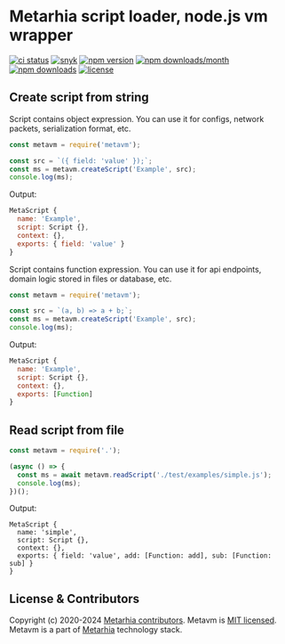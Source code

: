 # Metarhia script loader, node.js vm wrapper

[![ci status](https://github.com/metarhia/metavm/workflows/Testing%20CI/badge.svg)](https://github.com/metarhia/metavm/actions?query=workflow%3A%22Testing+CI%22+branch%3Amaster)
[![snyk](https://snyk.io/test/github/metarhia/metavm/badge.svg)](https://snyk.io/test/github/metarhia/metavm)
[![npm version](https://badge.fury.io/js/metavm.svg)](https://badge.fury.io/js/metavm)
[![npm downloads/month](https://img.shields.io/npm/dm/metavm.svg)](https://www.npmjs.com/package/metavm)
[![npm downloads](https://img.shields.io/npm/dt/metavm.svg)](https://www.npmjs.com/package/metavm)
[![license](https://img.shields.io/badge/license-MIT-blue.svg)](https://github.com/metarhia/metavm/blob/master/LICENSE)

## Create script from string

Script contains object expression. You can use it for configs, network packets,
serialization format, etc.

```js
const metavm = require('metavm');

const src = `({ field: 'value' });`;
const ms = metavm.createScript('Example', src);
console.log(ms);
```

Output:

```js
MetaScript {
  name: 'Example',
  script: Script {},
  context: {},
  exports: { field: 'value' }
}
```

Script contains function expression. You can use it for api endpoints, domain
logic stored in files or database, etc.

```js
const metavm = require('metavm');

const src = `(a, b) => a + b;`;
const ms = metavm.createScript('Example', src);
console.log(ms);
```

Output:

```js
MetaScript {
  name: 'Example',
  script: Script {},
  context: {},
  exports: [Function]
}
```

## Read script from file

```js
const metavm = require('.');

(async () => {
  const ms = await metavm.readScript('./test/examples/simple.js');
  console.log(ms);
})();
```

Output:

```
MetaScript {
  name: 'simple',
  script: Script {},
  context: {},
  exports: { field: 'value', add: [Function: add], sub: [Function: sub] }
}
```

## License & Contributors

Copyright (c) 2020-2024 [Metarhia contributors](https://github.com/metarhia/metavm/graphs/contributors).
Metavm is [MIT licensed](./LICENSE).\
Metavm is a part of [Metarhia](https://github.com/metarhia) technology stack.
